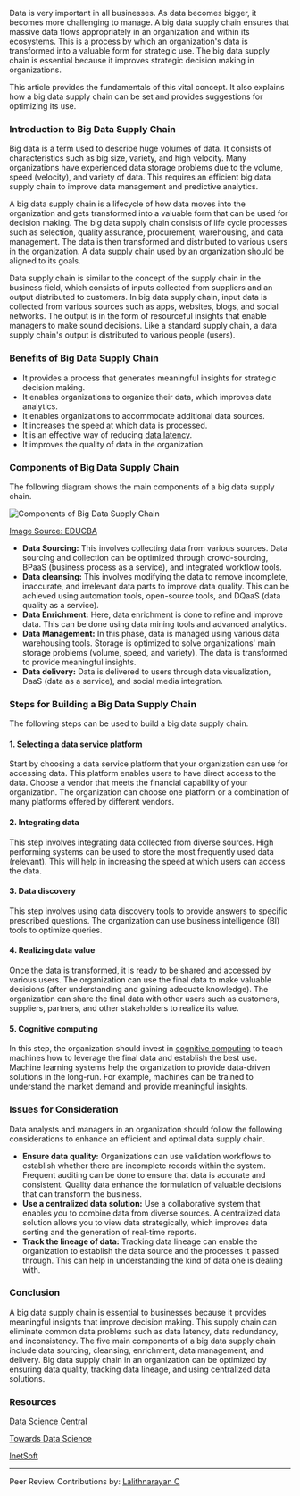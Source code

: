 Data is very important in all businesses. As data becomes bigger, it becomes more challenging to manage. A big data supply chain ensures that massive data flows appropriately in an organization and within its ecosystems. This is a process by which an organization's data is transformed into a valuable form for strategic use. The big data supply chain is essential because it improves strategic decision making in organizations.

This article provides the fundamentals of this vital concept. It also explains how a big data supply chain can be set and provides suggestions for optimizing its use. 

### Introduction to Big Data Supply Chain
Big data is a term used to describe huge volumes of data. It consists of characteristics such as big size, variety, and high velocity. Many organizations have experienced data storage problems due to the volume, speed (velocity), and variety of data. This requires an efficient big data supply chain to improve data management and predictive analytics. 

A big data supply chain is a lifecycle of how data moves into the organization and gets transformed into a valuable form that can be used for decision making. The big data supply chain consists of life cycle processes such as selection, quality assurance, procurement, warehousing, and data management. The data is then transformed and distributed to various users in the organization. A data supply chain used by an organization should be aligned to its goals.

Data supply chain is similar to the concept of the supply chain in the business field, which consists of inputs collected from suppliers and an output distributed to customers. In big data supply chain, input data is collected from various sources such as apps, websites, blogs, and social networks. The output is in the form of resourceful insights that enable managers to make sound decisions. Like a standard supply chain, a data supply chain's output is distributed to various people (users). 

### Benefits of Big Data Supply Chain
* It provides a process that generates meaningful insights for strategic decision making. 
* It enables organizations to organize their data, which improves data analytics. 
* It enables organizations to accommodate additional data sources.
* It increases the speed at which data is processed. 
* It is an effective way of reducing [data latency](https://searchcio.techtarget.com/definition/data-latency#:~:text=1.%20Data%20latency%20is%20the%20time%20it%20takes,from%20a%20data%20warehouse%20or%20business%20intelligence%20dashboard.).
* It improves the quality of data in the organization.
### Components of Big Data Supply Chain
The following diagram shows the main components of a big data supply chain.

![Components of Big Data Supply Chain](/engineering-education/fundamentals-of-big-data-supply-chain/components-of-big-data-supply-chain.png)

[Image Source: EDUCBA](https://cdn.educba.com/academy/wp-content/uploads/2016/03/Data-Components.png)
* **Data Sourcing:** This involves collecting data from various sources. Data sourcing and collection can be optimized through crowd-sourcing, BPaaS (business process as a service), and integrated workflow tools. 
* **Data cleansing:** This involves modifying the data to remove incomplete, inaccurate, and irrelevant data parts to improve data quality. This can be achieved using automation tools, open-source tools, and DQaaS (data quality as a service).
* **Data Enrichment:** Here, data enrichment is done to refine and improve data. This can be done using data mining tools and advanced analytics. 
* **Data Management:** In this phase, data is managed using various data warehousing tools. Storage is optimized to solve organizations' main storage problems (volume, speed, and variety). The data is transformed to provide meaningful insights. 
* **Data delivery:** Data is delivered to users through data visualization, DaaS (data as a service), and social media integration. 
### Steps for Building a Big Data Supply Chain
The following steps can be used to build a big data supply chain.

#### 1. Selecting a data service platform
Start by choosing a data service platform that your organization can use for accessing data. This platform enables users to have direct access to the data. Choose a vendor that meets the financial capability of your organization. The organization can choose one platform or a combination of many platforms offered by different vendors. 

#### 2. Integrating data
This step involves integrating data collected from diverse sources. High performing systems can be used to store the most frequently used data (relevant). This will help in increasing the speed at which users can access the data. 

#### 3. Data discovery
This step involves using data discovery tools to provide answers to specific prescribed questions. The organization can use business intelligence (BI) tools to optimize queries. 

#### 4. Realizing data value
Once the data is transformed, it is ready to be shared and accessed by various users. The organization can use the final data to make valuable decisions (after understanding and gaining adequate knowledge). The organization can share the final data with other users such as customers, suppliers, partners, and other stakeholders to realize its value. 

#### 5. Cognitive computing
In this step, the organization should invest in [cognitive computing](https://en.wikipedia.org/wiki/Cognitive_computing) to teach machines how to leverage the final data and establish the best use. Machine learning systems help the organization to provide data-driven solutions in the long-run. For example, machines can be trained to understand the market demand and provide meaningful insights. 

### Issues for Consideration
Data analysts and managers in an organization should follow the following considerations to enhance an efficient and optimal data supply chain.
* **Ensure data quality:** Organizations can use validation workflows to establish whether there are incomplete records within the system. Frequent auditing can be done to ensure that data is accurate and consistent. Quality data enhance the formulation of valuable decisions that can transform the business.
* **Use a centralized data solution:** Use a collaborative system that enables you to combine data from diverse sources. A centralized data solution allows you to view data strategically, which improves data sorting and the generation of real-time reports. 
* **Track the lineage of data:** Tracking data lineage can enable the organization to establish the data source and the processes it passed through. This can help in understanding the kind of data one is dealing with. 
  
### Conclusion
A big data supply chain is essential to businesses because it provides meaningful insights that improve decision making. This supply chain can eliminate common data problems such as data latency, data redundancy, and inconsistency. The five main components of a big data supply chain include data sourcing, cleansing, enrichment, data management, and delivery. Big data supply chain in an organization can be optimized by ensuring data quality, tracking data lineage, and using centralized data solutions.

### Resources

[Data Science Central](https://www.datasciencecentral.com/profiles/blogs/the-data-supply-chain-and-master-data-management)

[Towards Data Science](https://towardsdatascience.com/learning-from-machines-the-data-supply-chain-4380f420bb2c)

[InetSoft](https://www.inetsoft.com/business/solutions/definition_of_data_supply_chain/)


---
Peer Review Contributions by: [Lalithnarayan C](/engineering-education/authors/lalithnarayan-c/)
